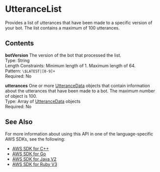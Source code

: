 # UtteranceList<a name="API_UtteranceList"></a>

Provides a list of utterances that have been made to a specific version of your bot\. The list contains a maximum of 100 utterances\.

## Contents<a name="API_UtteranceList_Contents"></a>

 **botVersion**   <a name="lex-Type-UtteranceList-botVersion"></a>
The version of the bot that processed the list\.  
Type: String  
Length Constraints: Minimum length of 1\. Maximum length of 64\.  
Pattern: `\$LATEST|[0-9]+`   
Required: No

 **utterances**   <a name="lex-Type-UtteranceList-utterances"></a>
One or more [UtteranceData](API_UtteranceData.md) objects that contain information about the utterances that have been made to a bot\. The maximum number of object is 100\.  
Type: Array of [UtteranceData](API_UtteranceData.md) objects  
Required: No

## See Also<a name="API_UtteranceList_SeeAlso"></a>

For more information about using this API in one of the language\-specific AWS SDKs, see the following:
+  [AWS SDK for C\+\+](https://docs.aws.amazon.com/goto/SdkForCpp/lex-models-2017-04-19/UtteranceList) 
+  [AWS SDK for Go](https://docs.aws.amazon.com/goto/SdkForGoV1/lex-models-2017-04-19/UtteranceList) 
+  [AWS SDK for Java V2](https://docs.aws.amazon.com/goto/SdkForJavaV2/lex-models-2017-04-19/UtteranceList) 
+  [AWS SDK for Ruby V3](https://docs.aws.amazon.com/goto/SdkForRubyV3/lex-models-2017-04-19/UtteranceList) 